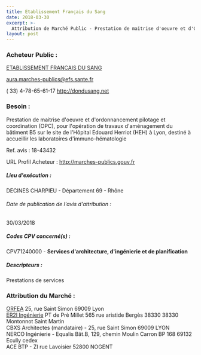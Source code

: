 ```yaml
---
title: Etablissement Français du Sang
date: 2018-03-30
excerpt: >-
  Attribution de Marché Public - Prestation de maitrise d'oeuvre et d'OPC pour les travaux de réhabilitation du bâtiment 5 destiné à accueillir les services d'IH délivrance et HLA de l'EFS sur le site de l'Hô
layout: post
---
```


### Acheteur Public : 
<a href="/acheteur-139/siren-428822852"> ETABLISSEMENT FRANCAIS DU SANG</a><br/>



aura.marches-publics@efs.sante.fr

( 33) 4-78-65-61-17
http://dondusang.net
### Besoin :

Prestation de maitrise d'oeuvre et d'ordonnancement pilotage et coordination (OPC), pour l'opération de travaux d'aménagement du bâtiment B5 sur le site de l'Hôpital Edouard Herriot (HEH) à Lyon, destiné à accueillir les laboratoires d'immuno-hématologie

Ref. avis : 18-43432

URL Profil Acheteur : http://marches-publics.gouv.fr

##### Lieu d'exécution :

DECINES CHARPIEU - Département 69 - Rhône

###### Date de publication de l'avis d'attribution : 
30/03/2018

##### Codes CPV concerné(s) :
CPV71240000 - **Services d'architecture, d'ingénierie et de planification** <br/>

##### Descripteurs :
Prestations de services <br/>

### Attribution du Marché :
<a href="/entreprise-577/siren-804660884"> ORFEA</a>    25, rue Saint Simon 69009 Lyon <br/>
<a href="/entreprise-563/siren-450229794"> ER2I Ingénierie</a>    PT de Prè Millet 565 rue aristide Bergès 38330 38330 Montonnot Saint Martin <br/>
CBXS Architectes (mandataire) - 25, rue Saint Simon 69009 LYON <br/>
NERCO Ingénierie - Equalis Bât.B, 129, chemin Moulin Carron BP 168 69132 Ecully cedex <br/>
ACE BTP - ZI rue Lavoisier 52800 NOGENT <br/>
